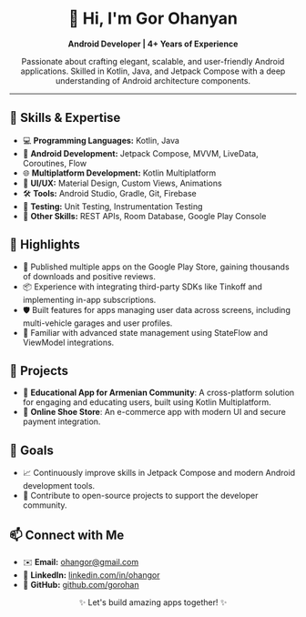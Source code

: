 
<body>
    <h1 align="center">👋 Hi, I'm Gor Ohanyan</h1>
    <p align="center">
        <strong>Android Developer | 4+ Years of Experience</strong>
    </p>

 <p align="center">
        Passionate about crafting elegant, scalable, and user-friendly Android applications. 
        Skilled in Kotlin, Java, and Jetpack Compose with a deep understanding of Android architecture components.
    </p>

<hr>

<h2>🔧 Skills & Expertise</h2>
    <ul>
        <li>💻 <strong>Programming Languages:</strong> Kotlin, Java</li>
        <li>📱 <strong>Android Development:</strong> Jetpack Compose, MVVM, LiveData, Coroutines, Flow</li>
        <li>🌐 <strong>Multiplatform Development:</strong> Kotlin Multiplatform</li>
        <li>🎨 <strong>UI/UX:</strong> Material Design, Custom Views, Animations</li>
        <li>🛠️ <strong>Tools:</strong> Android Studio, Gradle, Git, Firebase</li>
        <li>🧪 <strong>Testing:</strong> Unit Testing, Instrumentation Testing</li>
        <li>🔗 <strong>Other Skills:</strong> REST APIs, Room Database, Google Play Console</li>
    </ul>

 <h2>🌟 Highlights</h2>
    <ul>
        <li>🚀 Published multiple apps on the Google Play Store, gaining thousands of downloads and positive reviews.</li>
        <li>📦 Experience with integrating third-party SDKs like Tinkoff and implementing in-app subscriptions.</li>
        <li>🛡️ Built features for apps managing user data across screens, including multi-vehicle garages and user profiles.</li>
        <li>🔄 Familiar with advanced state management using StateFlow and ViewModel integrations.</li>
    </ul>
    <h2>📂 Projects</h2>
    <ul>
        <li>
            📘 <strong>Educational App for Armenian Community</strong>: A cross-platform solution for engaging and educating users, built using Kotlin Multiplatform.
        </li>
        <li>
            🛒 <strong>Online Shoe Store</strong>: An e-commerce app with modern UI and secure payment integration.
        </li>
    </ul>

  <h2>🚀 Goals</h2>
    <ul>
        <li>📈 Continuously improve skills in Jetpack Compose and modern Android development tools.</li>
        <li>🤝 Contribute to open-source projects to support the developer community.</li>
    </ul>

   <h2>📫 Connect with Me</h2>
    <ul>
        <li>✉️ <strong>Email:</strong> <a href="mailto:ohangor@gmail.com">ohangor@gmail.com</a></li>
        <li>🔗 <strong>LinkedIn:</strong> <a href="https://linkedin.com/in/ohangor" target="_blank">linkedin.com/in/ohangor</a></li>
        <li>🐙 <strong>GitHub:</strong> <a href="https://github.com/gorohan" target="_blank">github.com/gorohan</a></li>
    </ul>

   <p align="center">✨ Let's build amazing apps together! ✨</p>
</body>
</html>

